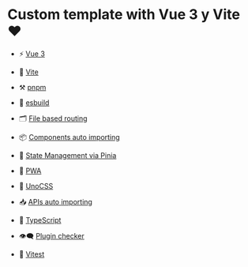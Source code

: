 # Custom template with Vue 3 y Vite ❤️

- ⚡️ [Vue 3](https://github.com/vuejs/core)

- 💪 [Vite](https://github.com/vitejs/vite)

- ⚒️ [pnpm](https://pnpm.io/)

- 🚀 [esbuild](https://github.com/evanw/esbuild)

- 🗂  [File based routing](https://github.com/hannoeru/vite-plugin-pages)

- 📦 [Components auto importing](https://github.com/antfu/unplugin-vue-components)

- 🍍 [State Management via Pinia](https://pinia.vuejs.org/)

- 📲 [PWA](https://github.com/antfu/vite-plugin-pwa)

- 🎨 [UnoCSS](https://github.com/antfu/unocss)

- 📥 [APIs auto importing](https://github.com/antfu/unplugin-auto-import)

- 🦾 [TypeScript](https://www.typescriptlang.org/)

- 👁️‍🗨️ [Plugin checker](https://github.com/fi3ework/vite-plugin-checker)

- 👀 [Vitest](https://github.com/vitest-dev/vitest)